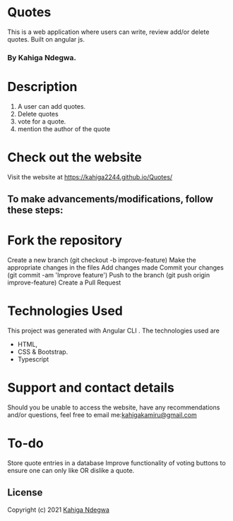   # Quotes
This is a web application where users can write, review add/or delete quotes.
Built on angular js.

### By Kahiga Ndegwa.

# Description
 1. A user can add quotes.
 2. Delete quotes
 3. vote for a quote.
 4. mention the author of the quote

# Check out the website

Visit the website at https://kahiga2244.github.io/Quotes/ 

## To make advancements/modifications, follow these steps:

# Fork the repository
Create a new branch (git checkout -b improve-feature) Make the appropriate changes in the files Add changes made Commit your changes (git commit -am 'Improve feature') Push to the branch (git push origin improve-feature) Create a Pull Request

# Technologies Used
This project was generated with Angular CLI . The technologies used are
* HTML, 
* CSS & Bootstrap.
* Typescript 


# Support and contact details
Should you be unable to access the website, have any recommendations and/or questions, feel free to email me:kahigakamiru@gmail.com

# To-do
Store quote entries in a database Improve functionality of voting buttons to ensure one can only like OR dislike a quote.

## License
Copyright (c) 2021 [Kahiga Ndegwa]()